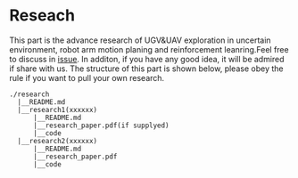 # Reseach 
This part is the advance research of UGV&UAV exploration in uncertain environment, robot arm motion planing and reinforcement leanring.Feel free to discuss in [issue](https://github.com/ahasfasd/shenzhen-technology-university-of-uncertain-terrain-exploration-/issues). In additon, if you have any good idea, it will be admired if share with us.
The structure of this part is shown below, please obey the rule if you want to pull your own research.


```
./research
  |__README.md
  |__research1(xxxxxx)
      |__README.md
      |__research_paper.pdf(if supplyed)
      |__code
  |__research2(xxxxxx)
      |__README.md
      |__research_paper.pdf
      |__code

```
